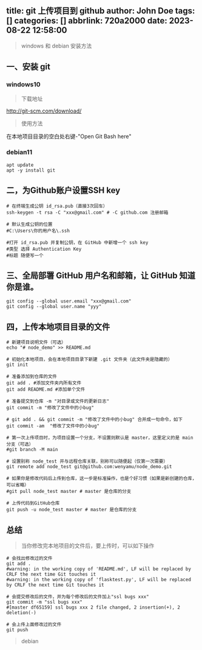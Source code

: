 title: git 上传项目到 github
author: John Doe
tags: []
categories: []
abbrlink: 720a2000
date: 2023-08-22 12:58:00
---
> windows 和 debian 安装方法
<!-- more -->
<!-- toc -->
## 一、安装 git
### windows10
> 下载地址

http://git-scm.com/download/
> 使用方法

在本地项目目录的空白处右键-"Open Git Bash here"

### debian11
```shell
apt update
apt -y install git
```

## 二，为Github账户设置SSH key
```shell
# 在终端生成公钥 id_rsa.pub（直接3次回车）
ssh-keygen -t rsa -C "xxx@gmail.com" # -C github.com 注册邮箱

# 默认生成公钥的位置
#C:\Users\你的用户名\.ssh

#打开 id_rsa.pub 并复制公钥，在 GitHub 中新增一个 ssh key
#类型 选择 Authentication Key
#标题 随便写一个
```
## 三、全局部署 GitHub 用户名和邮箱，让 GitHub 知道你是谁。
```shell
git config --global user.email "xxx@gmail.com"
git config --global user.name "yyy"
```
## 四，上传本地项目目录的文件
```shell
# 新建项目说明文件（可选）
echo "# node_demo" >> README.md

# 初始化本地项目，会在本地项目目录下新建 .git 文件夹（此文件夹是隐藏的）
git init

# 准备添加到仓库的文件
git add . #添加文件夹内所有文件
git add README.md #添加单个文件

# 准备提交到仓库 -m "对目录或文件的更新日志"
git commit -m "修改了文件中的小bug"

# git add . && git commit -m "修改了文件中的小bug" 合并成一句命令，如下
git commit -am  "修改了文件中的小bug"

# 第一次上传项目时，为项目设置一个分支，不设置则默认是 master，这里定义的是 main 分支（可选）
#git branch -M main

# 设置别称 node_test 并与远程仓库关联，别称可以随便起（仅第一次需要）
git remote add node_test git@github.com:wenyamu/node_demo.git

# 如果你是修改代码后上传到仓库，这一步是标准操作，也是个好习惯（如果是新创建的仓库，可以省略）
#git pull node_test master # master 是仓库的分支

# 上传代码到GitHub仓库
git push -u node_test master # master 是仓库的分支
```
## 总结
> 当你修改完本地项目的文件后，要上传时，可以如下操作
```shell
# 会找出修改过的文件
git add .
#warning: in the working copy of 'README.md', LF will be replaced by CRLF the next time Git touches it
#warning: in the working copy of 'flasktest.py', LF will be replaced by CRLF the next time Git touches it

# 会提交修改后的文件，并为每个修改后的文件加上"ssl bugs xxx"
git commit -m "ssl bugs xxx"
#[master df65159] ssl bugs xxx 2 file changed, 2 insertion(+), 2 deletion(-)

# 会上传上面修改过的文件
git push

```
> debian
